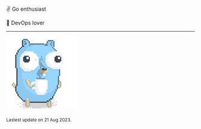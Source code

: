 :v: Go enthusiast

:muscle: DevOps lover

---

![Image alt text](/images/gopher_with_coffee.gif)


<sub>Lastest update on 21 Aug 2023.</sub>
